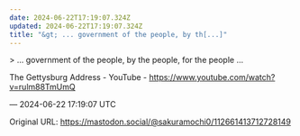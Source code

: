 ```yaml
---
date: 2024-06-22T17:19:07.324Z
updated: 2024-06-22T17:19:07.324Z
title: "&gt; ... government of the people, by th[...]"
---
```


<p>&gt; ... government of the people, by the people, for the people ...</p><p>The Gettysburg Address - YouTube - <a href="https://www.youtube.com/watch?v=rulm88TmUmQ" target="_blank" rel="nofollow noopener" translate="no"><span class="invisible">https://www.</span><span class="">youtube.com/watch?v=rulm88TmUmQ</span><span class="invisible"></span></a></p>

&mdash; 2024-06-22 17:19:07 UTC

Original URL: https://mastodon.social/@sakuramochi0/112661413712728149
